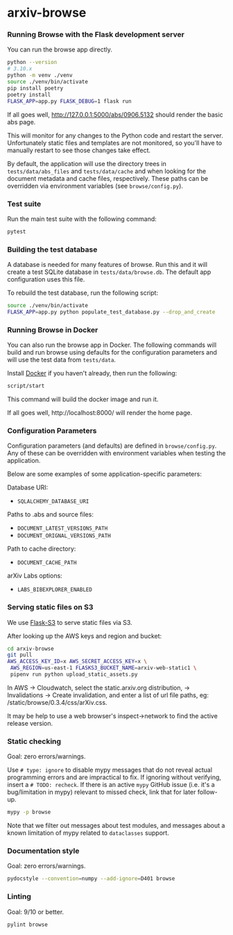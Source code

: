 # arxiv-browse

### Running Browse with the Flask development server

You can run the browse app directly.

```bash
python --version
# 3.10.x
python -m venv ./venv
source ./venv/bin/activate
pip install poetry
poetry install
FLASK_APP=app.py FLASK_DEBUG=1 flask run
```

If all goes well, http://127.0.0.1:5000/abs/0906.5132 should render the basic
abs page.

This will monitor for any changes to the Python code and restart the server.
Unfortunately static files and templates are not monitored, so you'll have to
manually restart to see those changes take effect.

By default, the application will use the directory trees in
`tests/data/abs_files` and `tests/data/cache` and when looking for the
document metadata and cache files, respectively. These paths can be
overridden via environment variables (see `browse/config.py`).

### Test suite

Run the main test suite with the following command:

```bash
pytest
```

### Building the test database

A database is needed for many features of browse. Run this and it will create  a test SQLite database in
``tests/data/browse.db``. The default app configuration uses this file.

To rebuild the test database, run the following script:

```bash
source ./venv/bin/activate
FLASK_APP=app.py python populate_test_database.py --drop_and_create
```

### Running Browse in Docker
You can also run the browse app in Docker. The following commands will build
and run browse using defaults for the configuration parameters and will use
the test data from `tests/data`.

Install [Docker](https://docs.docker.com/get-docker/) if you haven't already, then run the following:

```bash
script/start
```

This command will build the docker image and run it.

If all goes well, http://localhost:8000/ will render the home page.

### Configuration Parameters

Configuration parameters (and defaults) are defined in
`browse/config.py`.  Any of these can be overridden with environment
variables when testing the application.

Below are some examples of some application-specific parameters:

Database URI:
* `SQLALCHEMY_DATABASE_URI`

Paths to .abs and source files:
* `DOCUMENT_LATEST_VERSIONS_PATH`
* `DOCUMENT_ORIGNAL_VERSIONS_PATH`

Path to cache directory:
* `DOCUMENT_CACHE_PATH`

arXiv Labs options:
* `LABS_BIBEXPLORER_ENABLED`

### Serving static files on S3

We use [Flask-S3](https://flask-s3.readthedocs.io/en/latest/) to serve static
files via S3.

After looking up the AWS keys and region and bucket:
```bash
cd arxiv-browse
git pull
AWS_ACCESS_KEY_ID=x AWS_SECRET_ACCESS_KEY=x \
 AWS_REGION=us-east-1 FLASKS3_BUCKET_NAME=arxiv-web-static1 \
 pipenv run python upload_static_assets.py
```

In AWS -> Cloudwatch, select the static.arxiv.org distribution, -> Invalidations -> Create invalidation,
and enter a list of url file paths, eg: /static/browse/0.3.4/css/arXiv.css.

It may be help to use a web browser's inspect->network to find the active release version.

### Static checking
Goal: zero errors/warnings.

Use `# type: ignore` to disable mypy messages that do not reveal
actual programming errors and are impractical to fix. If ignoring
without verifying, insert a `# TODO: recheck`. If there is an active
`mypy` GitHub issue (i.e. it's a bug/limitation in mypy) relevant to
missed check, link that for later follow-up.

```bash
mypy -p browse
```

Note that we filter out messages about test modules, and messages about a known
limitation of mypy related to ``dataclasses`` support.

### Documentation style
Goal: zero errors/warnings.

```bash
pydocstyle --convention=numpy --add-ignore=D401 browse
```

### Linting
Goal: 9/10 or better.

```bash
pylint browse
```
